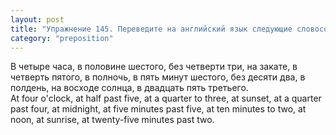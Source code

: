 ```yaml
---
layout: post
title: "Упражнение 145. Переведите на английский язык следующие словосочетания."
category: "preposition"
---
```

<section class="question">
В четыре часа, в половине шестого, без четверти три, на закате, в четверть пятого, в полночь, в пять минут шестого, без десяти два, в полдень, на восходе солнца, в двадцать пять третьего.
</section>

<section class="answer">
At four o'clock, at half past five, at a quarter to three, at sunset, at a quarter past four, at midnight, at five minutes past five, at ten minutes to two, at noon, at sunrise, at twenty-five minutes past two.
</section>